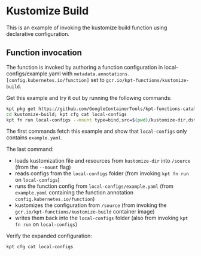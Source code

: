 # Kustomize Build

This is an example of invoking the kustomize build function using declarative configuration.

## Function invocation

The function is invoked by authoring a function configuration in local-configs/example.yaml
with `metadata.annotations.[config.kubernetes.io/function]` set to
`gcr.io/kpt-functions/kustomize-build`.

Get this example and try it out by running the following commands:

```sh
kpt pkg get https://github.com/GoogleContainerTools/kpt-functions-catalog.git/examples/kustomize-build .
cd kustomize-build; kpt cfg cat local-configs
kpt fn run local-configs --mount type=bind,src=$(pwd)/kustomize-dir,dst=/source
```

The first commands fetch this example and show that `local-configs` only contains `example.yaml`.

The last command:

* loads kustomization file and resources from `kustomize-dir` into `/source` (from the `--mount` flag)
* reads configs from the `local-configs` folder (from invoking `kpt fn run` on `local-configs`)
* runs the function config from `local-configs/example.yaml` (from `example.yaml` containing the
    function annotation `config.kubernetes.io/function`)
* kustomizes the configuration from `/source` (from invoking the `gcr.io/kpt-functions/kustomize-build`
    container image)
* writes them back into the `local-configs` folder (also from invoking `kpt fn run` on
    `local-configs`)

Verify the expanded configuration:

```sh
kpt cfg cat local-configs
```
